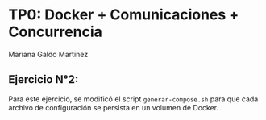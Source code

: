 # TP0: Docker + Comunicaciones + Concurrencia

Mariana Galdo Martinez

## Ejercicio N°2:
Para este ejercicio, se modificó el script `generar-compose.sh` para que cada archivo de configuración se persista en un volumen de Docker. 
